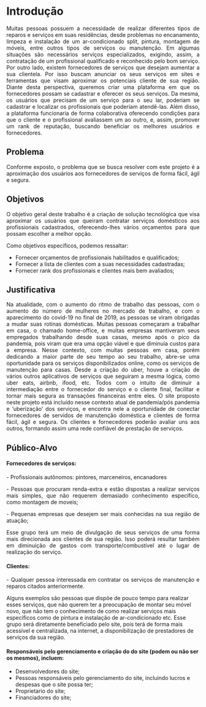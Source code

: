 # Introdução

<p align="justify"> Muitas pessoas possuem a necessidade de realizar diferentes tipos de reparos e serviços em suas residências, desde problemas no encanamento, limpeza e instalação de um ar-condicionado split, pintura, montagem de móveis, entre outros tipos de serviços ou manutenção. Em algumas situações são necessários serviços especializados, exigindo, assim, a contratação de um profissional qualificado e reconhecido pelo bom serviço.
Por outro lado, existem fornecedores de serviços que desejam aumentar a sua clientela. Por isso buscam anunciar os seus serviços em sites e ferramentas que visam aproximar os potenciais cliente de sua região.
Diante desta perspectiva, queremos criar uma plataforma em que os fornecedores possam se cadastrar e oferecer os seus serviços. Da mesma, os usuários que precisam de um serviço para o seu lar, poderiam se cadastrar e localizar os profissionais que poderiam atendê-las.
Além disso, a plataforma funcionaria de forma colaborativa oferecendo condições para que o cliente e o profissional avaliassem um ao outro, e, assim, promover um rank de reputação, buscando beneficiar os melhores usuários e fornecedores.</p>

## Problema
<p align="justify"> Conforme exposto, o problema que se busca resolver com este projeto é a aproximação dos usuários aos fornecedores de serviços de forma fácil, ágil e segura.</p>

## Objetivos

<p align="justify"> O objetivo geral deste trabalho é a criação de solução tecnológica que visa aproximar os usuários que queiram contratar serviços domésticos aos profissionais cadastrados, oferecendo-lhes vários orçamentos para que possam escolher a melhor opção.
</p>

Como objetivos específicos, podemos ressaltar:
* Fornecer orçamentos de profissionais habilitados e qualificados;
* Fornecer a lista de clientes com a suas necessidades cadastradas;
* Fornecer rank dos profissionais e clientes mais bem avaliados;
 
## Justificativa
<p align="justify"> 
Na atualidade, com o aumento do ritmo de trabalho das pessoas, com o aumento do número de mulheres no mercado de trabalho, e com o aparecimento do covid-19 no final de 2019, as pessoas se viram obrigadas a mudar suas rotinas domésticas.
Muitas pessoas começaram a trabalhar em casa, o chamado home-office, e muitas empresas mantiveram seus empregados trabalhando desde suas casas, mesmo após o pico da pandemia, pois viram que era uma opção viável e que diminuía custos para a empresa.
Nesse contexto, com muitas pessoas em casa, porém dedicando a maior parte de seu tempo ao seu trabalho, abre-se uma oportunidade para os serviços disponibilizados online, como os serviços de manutenção para casas.
Desde a criação do uber, houve a criação de vários outros aplicativos de serviços que seguiram a mesma lógica, como uber eats, airbnb, ifood, etc. Todos com o intuito de diminuir a intermediação entre o fornecedor do serviço e o cliente final, facilitar e tornar mais segura as transações financeiras entre eles.
O site proposto neste projeto está incluído nesse contexto atual de pandemia/pós pandemia e ‘uberização’ dos serviços, e encontra nele a oportunidade de conectar fornecedores de servidos de manutenção doméstica e clientes de forma fácil, ágil e segura. Os clientes e fornecedores poderão avaliar uns aos outros, formando assim uma rede confiável de prestação de serviços.
</p>

## Público-Alvo

#### Fornecedores de serviços:
<p align="justify">  - Profissionais autônomos: pintores, marceneiros, encanadores </p>
<p align="justify"> - Pessoas que procuram renda-extra e estão dispostas a realizar serviços mais simples, que não requerem demasiado conhecimento específico, como montagem de moveis;<p>
<p align="justify">- Pequenas empresas que desejem ser mais conhecidas na sua região de atuação;<p>
<p align="justify">Esse grupo terá um meio de divulgação de seus serviços de uma forma mais direcionada aos clientes de sua região. Isso poderá resultar também em diminuição de gastos com transporte/combustível até o lugar de realização do serviço.</p>

#### Clientes: 
<p align="justify">
 - Qualquer pessoa interessada em contratar os serviços de manutenção e reparos citados anteriormente. 

Alguns exemplos são pessoas que dispõe de pouco tempo para realizar esses serviços, que não querem ter a preocupação de montar seu móvel novo, que não tem o conhecimento de como realizar serviços mais específicos como de pintura e instalação de ar-condicionado etc.
Esse grupo será diretamente beneficiado pelo site, pois terá de forma mais acessível e centralizada, na internet, a disponibilização de prestadores de serviços da sua região.
</p>

#### Responsáveis pelo gerenciamento e criação do do site (podem ou não ser os mesmos), incluem:
 - Desenvolvedores do site;
 - Pessoas responsáveis pelo gerenciamento do site, incluindo lucros e despesas que o site possa ter;
 - Proprietario do site;
 - Financiadores do site;
